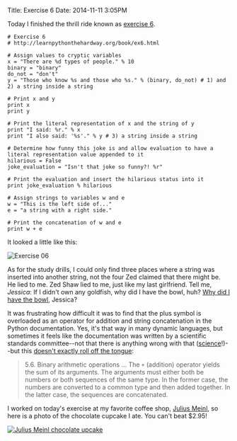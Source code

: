 Title: Exercise 6
Date: 2014-11-11 3:05PM

Today I finished the thrill ride known as [exercise 6](http://learnpythonthehardway.org/book/ex6.html).

```
# Exercise 6
# http://learnpythonthehardway.org/book/ex6.html

# Assign values to cryptic variables
x = "There are %d types of people." % 10
binary = "binary"
do_not = "don't"
y = "Those who know %s and those who %s." % (binary, do_not) # 1) and 2) a string inside a string

# Print x and y
print x
print y

# Print the literal representation of x and the string of y
print "I said: %r." % x
print "I also said: '%s'." % y # 3) a string inside a string

# Determine how funny this joke is and allow evaluation to have a literal representation value appended to it
hilarious = False
joke_evaluation = "Isn't that joke so funny?! %r"

# Print the evaluation and insert the hilarious status into it
print joke_evaluation % hilarious

# Assign strings to variables w and e
w = "This is the left side of..."
e = "a string with a right side."

# Print the concatenation of w and e
print w + e
```

It looked a little like this:

![Exercise 06]({filename}/images/ex06.png "Exercise 06")

As for the study drills, I could only find three places where a string was inserted into another string, not the four Zed claimed that there might be. He lied to me. Zed Shaw lied to me, just like my last girlfriend. Tell me, *Jessica*: If I didn't own any goldfish, why did I have the bowl, huh? [Why did I have the bowl](https://www.youtube.com/watch?v=jUJNsS7kqDM), Jessica?

It was frustrating how difficult it was to find that the plus symbol is overloaded as an operator for addition and string concatenation in the Python documentation. Yes, it's that way in many dynamic languages, but sometimes it feels like the documentation was written by a scientific standards committee--not that there is anything wrong with that ([science]({filename}/images/science.gif)!)--but this [doesn't exactly roll off the tongue](https://docs.python.org/2/reference/expressions.html#binary-arithmetic-operations):

> 5.6. Binary arithmetic operations
> ...
> The `+` (addition) operator yields the sum of its arguments. The arguments must either both be numbers or both sequences of the same type. In the former case, the numbers are converted to a common type and then added together. In the latter case, the sequences are concatenated.

I worked on today's exercise at my favorite coffee shop, [Julius Meinl](http://www.yelp.com/biz/julius-meinl-chicago-3), so here is a photo of the chocolate cupcake I ate. You can't beat $2.95!

[![Julius Meinl chocolate upcake]({filename}/images/julius_meinl-cupcake.jpg "Exercise 06")]({filename}/images/julius_meinl-cupcake.jpg)
